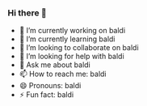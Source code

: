 ### Hi there 👋

- 🔭 I’m currently working on baldi
- 🌱 I’m currently learning baldi
- 👯 I’m looking to collaborate on baldi
- 🤔 I’m looking for help with baldi
- 💬 Ask me about baldi
- 📫 How to reach me: baldi
- 😄 Pronouns: baldi
- ⚡ Fun fact: baldi

<!--
**lordryan1999/lordryan1999** is a ✨ _special_ ✨ repository because its `README.md` (this file) appears on your GitHub profile.

Here are some ideas to get you started:

- 🔭 I’m currently working on baldi
- 🌱 I’m currently learning baldi
- 👯 I’m looking to collaborate on baldi
- 🤔 I’m looking for help with baldi
- 💬 Ask me about baldi
- 📫 How to reach me: baldi
- 😄 Pronouns: baldi
- ⚡ Fun fact: baldi
